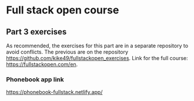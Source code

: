 # Full stack open course
## Part 3 exercises
As recommended, the exercises for this part are in a separate repository to avoid conflicts. The previous are on the repository https://github.com/kike49/fullstackopen_exercises. Link for the full course: https://fullstackopen.com/en.

### Phonebook app link
https://phonebook-fullstack.netlify.app/
